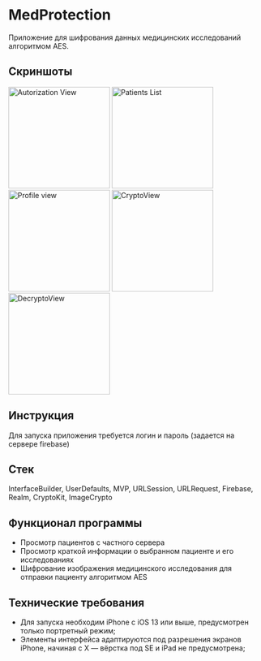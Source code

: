 # MedProtection
Приложение для шифрования данных медицинских исследований алгоритмом AES.

## **Скриншоты**
<img width="200" alt="Autorization View" src="https://github.com/Georgy-hook/MedProtection/assets/78609985/02747cfd-4220-4456-83aa-a2f226761a5a">

<img width="200" alt="Patients List" src="https://github.com/Georgy-hook/MedProtection/assets/78609985/a320a9ed-d49f-4d7a-af8d-ceaef3cdb439">

<img width="200" alt="Profile view" src="https://github.com/Georgy-hook/MedProtection/assets/78609985/e179fff4-1429-4831-9f9c-795ea2d5aa9f">

<img width="200" alt="CryptoView" src="https://github.com/Georgy-hook/MedProtection/assets/78609985/83039e60-950d-4e1e-a2a9-fc56ea66490f">

<img width="200" alt="DecryptoView" src="https://github.com/Georgy-hook/MedProtection/assets/78609985/3ec93c88-12d1-4006-92c6-52e29b2ccea4">

## **Инструкция**
Для запуска приложения требуется логин и пароль (задается на сервере firebase)

## **Стек**
InterfaceBuilder, UserDefaults, MVP, URLSession, URLRequest, Firebase, Realm, CryptoKit, ImageCrypto

## **Функционал программы**
- Просмотр пациентов с частного сервера
- Просмотр краткой информации о выбранном пациенте и его исследованиях 
- Шифрование изображения медицинского исследования для отправки пациенту алгоритмом AES

## **Технические требования**

- Для запуска необходим iPhone с iOS 13 или выше, предусмотрен только портретный режим;
- Элементы интерфейса адаптируются под разрешения экранов iPhone, начиная с X — вёрстка под SE и iPad не предусмотрена;
